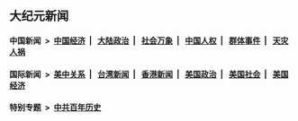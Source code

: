 ## 大纪元新闻

#### 中国新闻 &nbsp;>&nbsp; [中国经济](indexes/ncid283/README.md?09191245) &nbsp;| &nbsp; [大陆政治](indexes/ncid277/README.md?09191245) &nbsp;| &nbsp; [社会万象](indexes/ncid282/README.md?09191245) &nbsp;| &nbsp; [中国人权](indexes/ncid278/README.md?09191245) &nbsp;| &nbsp; [群体事件](indexes/ncid279/README.md?09191245) &nbsp;| &nbsp; [天灾人祸](indexes/ncid280/README.md?09191245)

#### 国际新闻 &nbsp;>&nbsp; [美中关系](indexes/nf1412576/README.md?09191245) &nbsp;| &nbsp; [台湾新闻](indexes/ncid1349361/README.md?09191245) &nbsp;| &nbsp; [香港新闻](indexes/ncid1349362/README.md?09191245) &nbsp;| &nbsp; [美国政治](indexes/ncid1078159/README.md?09191245) &nbsp;| &nbsp; [美国社会](indexes/ncid1078160/README.md?09191245) &nbsp;| &nbsp; [美国经济](indexes/ncid1078158/README.md?09191245)

#### 特别专题 &nbsp;>&nbsp; [中共百年历史](https://github.com/epoch-news/epoch-special/blob/master/README.md?09191245)  
